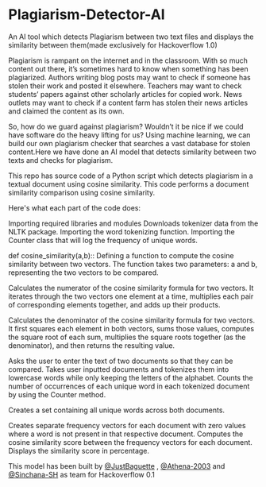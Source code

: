 # Plagiarism-Detector-AI
An AI tool which detects Plagiarism between two text files and displays the similarity between them(made exclusively for Hackoverflow 1.0)

Plagiarism is rampant on the internet and in the classroom. With so much content out there, it’s sometimes hard to know when something has been plagiarized. Authors writing blog posts may want to check if someone has stolen their work and posted it elsewhere. Teachers may want to check students’ papers against other scholarly articles for copied work. News outlets may want to check if a content farm has stolen their news articles and claimed the content as its own.

So, how do we guard against plagiarism? Wouldn’t it be nice if we could have software do the heavy lifting for us? Using machine learning, we can build our own plagiarism checker that searches a vast database for stolen content.Here we have done an AI model that detects similarity between two texts and checks for plagiarism.

This repo has source code of a Python script which detects plagiarism in a textual document using cosine similarity.
This code performs a document similarity comparison using cosine similarity.

Here's what each part of the code does:

 Importing required libraries and modules
 Downloads tokenizer data from the NLTK package.
 Importing the word tokenizing function.
 Importing the Counter class that will log the frequency of unique words.

def cosine_similarity(a,b):: Defining a function to compute the cosine similarity between two vectors. The function takes two parameters: a and b, representing the two vectors to be compared.

 Calculates the numerator of the cosine similarity formula for two vectors. It iterates through the two vectors one element at a time, multiplies each pair of corresponding elements together, and adds up their products.

Calculates the denominator of the cosine similarity formula for two vectors. It first squares each element in both vectors, sums those values, computes the square root of each sum, multiplies the square roots together (as the denominator), and then returns the resulting value.

Asks the user to enter the text of two documents so that they can be compared.
 Takes user inputted documents and tokenizes them into lowercase words while only keeping the letters of the alphabet.
 Counts the number of occurrences of each unique word in each tokenized document by using the Counter method.

Creates a set containing all unique words across both documents.

Creates separate frequency vectors for each document with zero values where a word is not present in that respective document. Computes the cosine similarity score between the frequency vectors for each document.
 Displays the similarity score in percentage.
 
 This model has been built by [@JustBaguette](https://github.com/JustBaguette) , [@Athena-2003](https://github.com/Athena-2003) and [@Sinchana-SH](https://github.com/Sinchana-SH) as team for Hackoverflow 0.1
